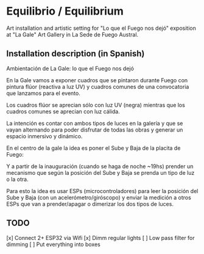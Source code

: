 # Equilibrio / Equilibrium

Art installation and artistic setting for "Lo que el Fuego nos dejó" exposition
at "La Gale" Art Gallery in La Sede de Fuego Austral.

## Installation description (in Spanish)

Ambientación de La Gale: lo que el Fuego nos dejó

En la Gale vamos a exponer cuadros que se pintaron durante Fuego con pintura
flúor (reactiva a luz UV) y cuadros comunes de una convocatoria que lanzamos
para el evento.

Los cuadros flúor se aprecian sólo con luz UV (negra) mientras que los cuadros
comunes se aprecian con luz cálida.

La intención es contar con ambos tipos de luces en la galería y que se vayan
alternando para poder disfrutar de todas las obras y generar un espacio
inmersivo y dinámico.

En el centro de la gale la idea es poner el Sube y Baja de la placita de Fuego:

Y a partir de la inauguración (cuando se haga de noche ~19hs) prender un
mecanismo que según la posición del Sube y Baja se prenda un tipo de luz o la
otra.

Para esto la idea es usar ESPs (microcontroladores) para leer la posición del
Sube y Baja (con un acelerómetro/giróscopo) y enviar la medición a otros ESPs
que van a prender/apagar o dimerizar los dos tipos de luces.

## TODO

[x] Connect 2+ ESP32 via Wifi
[x] Dimm regular lights
[ ] Low pass filter for dimming
[ ] Put everything into boxes

